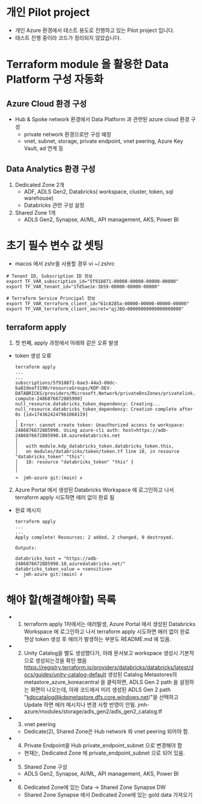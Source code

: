 # 개인 Pilot project
- 개인 Azure 환경에서 테스트 용도로 진행하고 있는 Pilot project 입니다. 
- 테스트 진행 중이라 코드가 정리되지 않았습니다. 

# Terraform module 을 활용한 Data Platform 구성 자동화 
## Azure Cloud 환경 구성 
- Hub & Spoke network 환경에서 Data Platform 과 관련된 azure cloud 환경 구성 
  - private network 환경으로만 구성 예정 
  - vnet, subnet, storage, private endpoint, vnet peering, Azure Key Vault, ad 연계 등  
## Data Analytics 환경 구성 
  1. Dedicated Zone 2개 
     - ADF, ADLS Gen2, Databricks( workspace, cluster, token, sql warehouse)
     - Databricks 관련 구성 설정 
  2. Shared Zone 1개 
     - ADLS Gen2, Synapse, AI/ML, API management, AKS, Power BI 



# 초기 필수 변수 값 셋팅 
- macos 에서 zshr을 사용할 경우 
vi ~/.zshrc 
```
# Tenant ID, Subscription ID 정보 
export TF_VAR_subscription_id="5f918871-00000-00000-00000-00000"
export TF_VAR_tenant_id="1fd5ae1e-3b59-00000-00000-00000"

# Terraform Service Principal 정보
export TF_VAR_terraform_client_id="61c8285a-00000-00000-00000-00000"
export TF_VAR_terraform_client_secret="qjJ8Q~00000000000000000000"
```

## terraform apply 

1. 첫 번째, apply 과정에서 아래와 같은 오류 발생
  
  - token 생성 오류 
    ```
    terraform apply 
    ...
    ...
    subscriptions/5f918871-6ae3-44a3-80dc-ba82deaf3190/resourceGroups/KDP-DEV-DATABRICKS/providers/Microsoft.Network/privateDnsZones/privatelink.databricks.azure.com/A/adb-compute-2486876672885990]
    null_resource.databricks_token_dependency: Creating...
    null_resource.databricks_token_dependency: Creation complete after 0s [id=1743624247961068119]
    ╷
    │ Error: cannot create token: Unauthorized access to workspace: 2486876672885990. Using azure-cli auth: host=https://adb-2486876672885990.10.azuredatabricks.net
    │ 
    │   with module.kdp_databricks_token.databricks_token.this,
    │   on modules/databricks/token/token.tf line 18, in resource "databricks_token" "this":
    │   18: resource "databricks_token" "this" {
    │ 
    ╵
    ➜  jmh-azure git:(main) ✗ 
    ```
2. Azure Portal 에서 생성된 Databricks Workspace 에 로그인하고 나서 terraform apply 시도하면 에러 없이 완료 됨 
  - 완료 메시지 
    ```
    terraform apply 
    ...
    ...
    Apply complete! Resources: 2 added, 2 changed, 0 destroyed.

    Outputs:

    databricks_host = "https://adb-2486876672885990.10.azuredatabricks.net/"
    databricks_token_value = <sensitive>
    ➜  jmh-azure git:(main) ✗ 
    ``` 



# 해야 할(해결해야할) 목록 
- 1. terraform apply 1차에서는 에러발생, Azure Portal 에서 생성된 Databricks Workspace 에 로그인하고 나서 terraform apply 시도하면 에러 없이 완료 현상 
token 생성 후 에러가 발생하는 부분도 README.md 에 있음.

- 2. Unity Catalog을 별도 생성했다가, 아래 문서보고 workspace 생성시 기본적으로 생성되는것을 확인 했음
https://registry.terraform.io/providers/databricks/databricks/latest/docs/guides/unity-catalog-default
  생성된 Catalog Metastores의 metastore_azure_koreacentral 을 클릭하면, ADLS Gen 2 path 을 설정하는 화면이 나오는데, 아래 코드에서 미리 생성된 ADLS Gen 2 path  "kdpcatalog@kdpmetastore.dfs.core.windows.net/"을 선택하고 Update 하면 에러 메시지나 변경 사항 반영이 안됨. 
   jmh-azure/modules/storage/adls_gen2/adls_gen2_catalog.tf

- 3. vnet peering 
  - Dedicate(2), Shared Zone은 Hub network 와 vnet peering 되어야 함.  

- 4. Private Endpoint을 Hub private_endpoint_subnet 으로 변경해야 함
  - 현재는, Dedicated Zone 에 private_endpoint_subnet 으로 되어 있음.  

- 5. Shared Zone 구성 
  - ADLS Gen2, Synapse, AI/ML, API management, AKS, Power BI 

- 6. Dedicated Zone에 있는 Data -> Shared Zone Synapse DW  
  - Shared Zone Synapse 에서 Dedicated Zone에 있는 gold data 가져오기 

